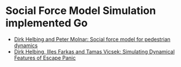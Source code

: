 # Social Force Model Simulation implemented Go

* [Dirk Helbing and Peter Molnar: Social force model for pedestrian dynamics](https://arxiv.org/pdf/cond-mat/9805244.pdf)
* [Dirk Helbing, Illes Farkas and Tamas Vicsek: Simulating Dynamical Features of Escape Panic](https://arxiv.org/pdf/cond-mat/0009448.pdf)
